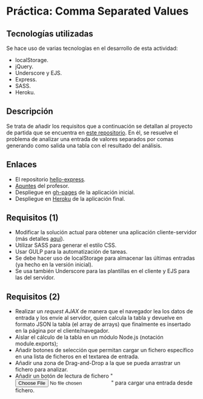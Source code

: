 # Práctica: Comma Separated Values

## Tecnologías utilizadas

Se hace uso de varias tecnologías en el desarrollo de esta actividad:

* localStorage.
* jQuery.
* Underscore y EJS.
* Express.
* SASS.
* Heroku.

## Descripción

Se trata de añadir los requisitos que a continuación se detallan al proyecto
de partida que se encuentra en [este repositorio](https://github.com/crguezl/csv).
En él, se resuelve el problema de analizar una entrada de valores separados por 
comas generando como salida una tabla con el resultado del análisis.

## Enlaces

* El repositorio [hello-express](https://github.com/SYTW/hello-express).
* [Apuntes](http://crguezl.github.io/pl-html/node11.html) del profesor.
* Despliegue en [gh-pages](http://crguezl.github.io/csv/) de la aplicación inicial.
* Despliegue en [Heroku](https://csv-app.herokuapp.com/) de la aplicación final.

## Requisitos (1)

* Modificar la solución actual para obtener una aplicación cliente-servidor (más detalles [aquí](https://casianorodriguezleon.gitbooks.io/pl1516/content/practicas/csv.html)).
* Utilizar SASS para generar el estilo CSS.
* Usar GULP para la automatización de tareas.
* Se debe hacer uso de localStorage para almacenar las últimas entradas (ya hecho en la versión inicial).
* Se usa también Underscore para las plantillas en el cliente y EJS para las del servidor.

## Requisitos (2)
* Realizar un _request AJAX_ de manera que el navegador lea los datos de entrada y los envíe al servidor,
quien calcula la tabla y devuelve en formato JSON la tabla (el array de arrays) que finalmente es insertado en
la página por el cliente/navegador.
* Aislar el cálculo de la tabla en un módulo Node.js (notación module.exports);
* Añadir botones de selección que permitan cargar un fichero específico en una lista de ficheros en el textarea 
de entrada.
* Añadir una zona de Drag-and-Drop a la que se pueda arrastrar un fichero para analizar.
* Añadir un botón de lectura de fichero "<input type="file" />" para cargar una entrada desde fichero.